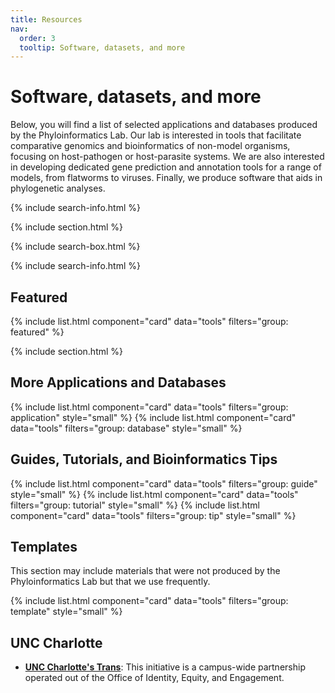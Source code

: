 ```yaml
---
title: Resources
nav:
  order: 3
  tooltip: Software, datasets, and more
---
```


# <i class="fas fa-tools"></i>Software, datasets, and more

Below, you will find a list of selected applications and databases produced by the Phyloinformatics Lab. Our lab is interested in tools that facilitate comparative genomics and bioinformatics of non-model organisms, focusing on host-pathogen or host-parasite systems. We are also interested in developing dedicated gene prediction and annotation tools for a range of models, from flatworms to viruses. Finally, we produce software that aids in phylogenetic analyses.

{% include search-info.html %}

{% include section.html %}

{% include search-box.html %}

{% include search-info.html %}

## Featured

{% include list.html component="card" data="tools" filters="group: featured" %}

{% include section.html %}

## More Applications and Databases

{% include list.html component="card" data="tools" filters="group: application" style="small" %}
{% include list.html component="card" data="tools" filters="group: database" style="small" %}

## Guides, Tutorials, and Bioinformatics Tips

{% include list.html component="card" data="tools" filters="group: guide" style="small" %}
{% include list.html component="card" data="tools" filters="group: tutorial" style="small" %}
{% include list.html component="card" data="tools" filters="group: tip" style="small" %}

## Templates

This section may include materials that were not produced by the Phyloinformatics Lab but that we use frequently.

{% include list.html component="card" data="tools" filters="group: template" style="small" %}

## UNC Charlotte

- **[UNC Charlotte's Trans](https://trans.charlotte.edu/)**: This initiative is a campus-wide partnership operated out of the Office of Identity, Equity, and Engagement.
